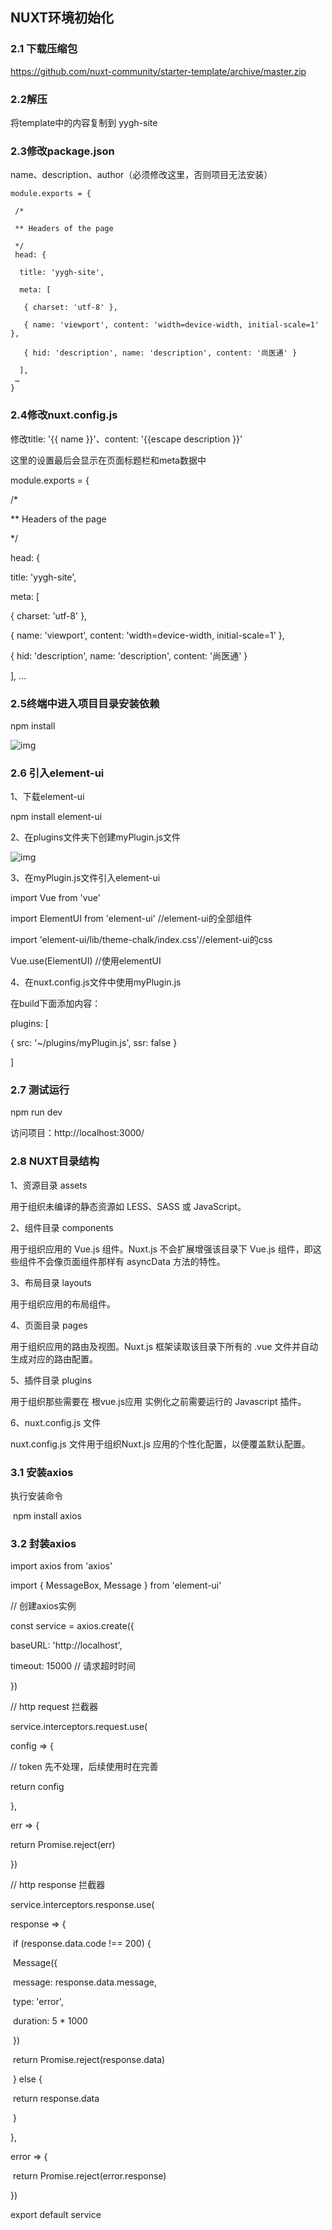 ## NUXT环境初始化

### 2.1 下载压缩包

https://github.com/nuxt-community/starter-template/archive/master.zip

### 2.2解压

将template中的内容复制到 yygh-site

### 2.3修改package.json

name、description、author（必须修改这里，否则项目无法安装）



```vue
module.exports = {

 /*

 ** Headers of the page

 */
 head: {

  title: 'yygh-site',

  meta: [

   { charset: 'utf-8' },

   { name: 'viewport', content: 'width=device-width, initial-scale=1' },

   { hid: 'description', name: 'description', content: '尚医通' }

  ],
 …
}
```



### 2.4修改nuxt.config.js

修改title: '{{ name }}'、content: '{{escape description }}'

这里的设置最后会显示在页面标题栏和meta数据中

module.exports = {

 /*

 ** Headers of the page

 */

 head: {

  title: 'yygh-site',

  meta: [

   { charset: 'utf-8' },

   { name: 'viewport', content: 'width=device-width, initial-scale=1' },

   { hid: 'description', name: 'description', content: '尚医通' }

  ],
 …  

 

### 2.5终端中进入项目目录安装依赖

npm install

![img](file:///C:\Users\Lenovo\AppData\Local\Temp\msohtmlclip1\01\clip_image002.jpg)

### 2.6 引入element-ui

1、下载element-ui

  npm  install  element-ui  

 

2、在plugins文件夹下创建myPlugin.js文件

![img](file:///C:\Users\Lenovo\AppData\Local\Temp\msohtmlclip1\01\clip_image004.jpg)

 

3、在myPlugin.js文件引入element-ui

import Vue from 'vue'

import ElementUI from 'element-ui' //element-ui的全部组件

import 'element-ui/lib/theme-chalk/index.css'//element-ui的css

Vue.use(ElementUI) //使用elementUI

 

4、在nuxt.config.js文件中使用myPlugin.js

在build下面添加内容：

plugins: [

  { src: '~/plugins/myPlugin.js', ssr: false }

 ]

### 2.7 测试运行

npm run dev

访问项目：http://localhost:3000/

### 2.8 NUXT目录结构

1、资源目录 assets

 用于组织未编译的静态资源如 LESS、SASS 或 JavaScript。

2、组件目录 components

用于组织应用的 Vue.js 组件。Nuxt.js 不会扩展增强该目录下 Vue.js 组件，即这些组件不会像页面组件那样有 asyncData 方法的特性。

3、布局目录 layouts

用于组织应用的布局组件。

4、页面目录 pages

用于组织应用的路由及视图。Nuxt.js 框架读取该目录下所有的 .vue 文件并自动生成对应的路由配置。

5、插件目录 plugins

用于组织那些需要在 根vue.js应用 实例化之前需要运行的 Javascript 插件。

6、nuxt.config.js 文件

nuxt.config.js 文件用于组织Nuxt.js 应用的个性化配置，以便覆盖默认配置。

### 3.1 安装axios

  执行安装命令  

​	npm install axios  

 

### 3.2 封装axios

import axios from 'axios'

import { MessageBox, Message } from 'element-ui'

// 创建axios实例

const service = axios.create({

  baseURL: 'http://localhost',

  timeout: 15000 // 请求超时时间

})

// http request 拦截器

service.interceptors.request.use(

  config => {

  // token 先不处理，后续使用时在完善

  return config

},

 err => {

  return Promise.reject(err)

})

// http response 拦截器

service.interceptors.response.use(

  response => {

​    if (response.data.code !== 200) {

​      Message({

​        message: response.data.message,

​        type: 'error',

​        duration: 5 * 1000

​      })

​      return Promise.reject(response.data)

​    } else {

​      return response.data

​    }

  },

  error => {

​    return Promise.reject(error.response)

})

export default service